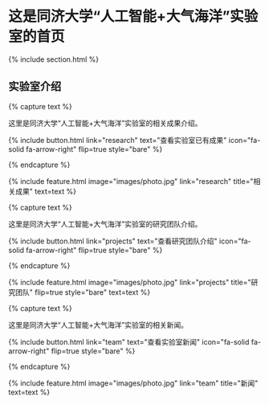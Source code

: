 ---
---

# 这是同济大学“人工智能+大气海洋”实验室的首页



{% include section.html %}

## 实验室介绍

{% capture text %}

这里是同济大学“人工智能+大气海洋”实验室的相关成果介绍。

{%
  include button.html
  link="research"
  text="查看实验室已有成果"
  icon="fa-solid fa-arrow-right"
  flip=true
  style="bare"
%}

{% endcapture %}

{%
  include feature.html
  image="images/photo.jpg"
  link="research"
  title="相关成果"
  text=text
%}

{% capture text %}

这里是同济大学“人工智能+大气海洋”实验室的研究团队介绍。

{%
  include button.html
  link="projects"
  text="查看研究团队介绍"
  icon="fa-solid fa-arrow-right"
  flip=true
  style="bare"
%}

{% endcapture %}

{%
  include feature.html
  image="images/photo.jpg"
  link="projects"
  title="研究团队"
  flip=true
  style="bare"
  text=text
%}

{% capture text %}

这里是同济大学“人工智能+大气海洋”实验室的相关新闻。

{%
  include button.html
  link="team"
  text="查看实验室新闻"
  icon="fa-solid fa-arrow-right"
  flip=true
  style="bare"
%}

{% endcapture %}

{%
  include feature.html
  image="images/photo.jpg"
  link="team"
  title="新闻"
  text=text
%}
